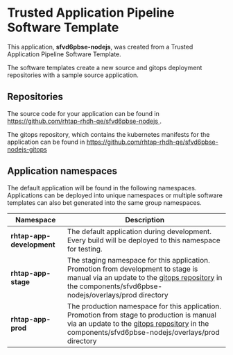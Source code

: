 # Trusted Application Pipeline Software Template

This application, **sfvd6pbse-nodejs**, was created from a Trusted Application Pipeline Software Template.

The software templates create a new source and gitops deployment repositories with a sample source application. 

## Repositories

The source code for your application can be found in [https://github.com/rhtap-rhdh-qe/sfvd6pbse-nodejs ](https://github.com/rhtap-rhdh-qe/sfvd6pbse-nodejs ).
 
The gitops repository, which contains the kubernetes manifests for the application can be found in 
[https://github.com/rhtap-rhdh-qe/sfvd6pbse-nodejs-gitops ](https://github.com/rhtap-rhdh-qe/sfvd6pbse-nodejs-gitops ) 

## Application namespaces 

The default application will be found in the following namespaces. Applications can be deployed into unique namespaces or multiple software templates can also bet generated into the same group namespaces.  

|  Namespace   |  Description   |  
| -------- | -------- |   
| **rhtap-app-development** | The default application during development. Every build will be deployed to this namespace for testing. | 
| **rhtap-app-stage** | The staging namespace for this application. Promotion from development to stage is manual via an update to the [gitops repository](https://github.com/rhtap-rhdh-qe/sfvd6pbse-nodejs-gitops ) in the components/sfvd6pbse-nodejs/overlays/prod directory |  
| **rhtap-app-prod** | The production namespace for this application. Promotion from stage to production is manual via an update to the [gitops repository](https://github.com/rhtap-rhdh-qe/sfvd6pbse-nodejs-gitops ) in the components/sfvd6pbse-nodejs/overlays/prod directory | 